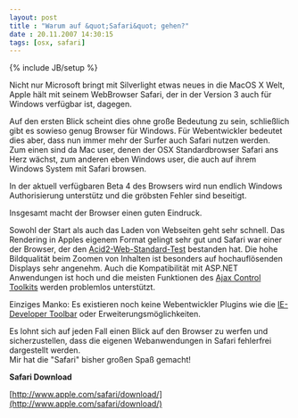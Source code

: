 ```yaml
---
layout: post
title : "Warum auf &quot;Safari&quot; gehen?"
date : 20.11.2007 14:30:15
tags: [osx, safari]
---
```

{% include JB/setup %}

Nicht nur Microsoft bringt mit Silverlight etwas neues in die MacOS X Welt, Apple hält mit seinem WebBrowser Safari, der in der Version 3 auch für Windows verfügbar ist, dagegen.

Auf den ersten Blick scheint dies ohne große Bedeutung zu sein, schließlich gibt es sowieso genug Browser für Windows. Für Webentwickler bedeutet dies aber, dass nun immer mehr der Surfer auch Safari nutzen werden.  
Zum einen sind da Mac user, denen der OSX Standardbrowser Safari ans Herz wächst, zum anderen eben Windows user, die auch auf ihrem Windows System mit Safari browsen.

In der aktuell verfügbaren Beta 4 des Browsers wird nun endlich Windows Authorisierung unterstütz und die gröbsten Fehler sind beseitigt.

Insgesamt macht der Browser einen guten Eindruck.

Sowohl der Start als auch das Laden von Webseiten geht sehr schnell. Das Rendering in Apples eigenem Format gelingt sehr gut und Safari war einer der Browser, der den [Acid2-Web-Standard-Test](http://www.webstandards.org/action/acid2/) bestanden hat.  Die hohe Bildqualität beim Zoomen von Inhalten ist besonders auf hochauflösenden Displays sehr angenehm. Auch die Kompatibilität mit ASP.NET Anwendungen ist hoch und die meisten Funktionen des [Ajax Control Toolkits](http://www.asp.net/ajax/ajaxcontroltoolkit/samples/) werden problemlos unterstützt.

Einziges Manko: Es existieren noch keine Webentwickler Plugins wie die [IE-Developer Toolbar](http://www.microsoft.com/downloads/details.aspx?familyid=e59c3964-672d-4511-bb3e-2d5e1db91038&displaylang=en) oder Erweiterungsmöglichkeiten.

Es lohnt sich auf jeden Fall einen Blick auf den Browser zu werfen und sicherzustellen, dass die eigenen Webanwendungen in Safari fehlerfrei dargestellt werden.  
Mir hat die "Safari" bisher großen Spaß gemacht!

**Safari Download**

[http://www.apple.com/safari/download/](http://www.apple.com/safari/download/)
